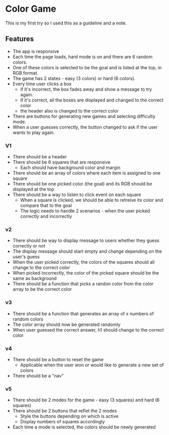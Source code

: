 # Color Game

This is my first try so I used this as a guideline and a note.

## Features
* The app is responsive
* Each time the page loads, hard mode is on and there are 6 random colors.
* One of these colors is selected to be the goal and is listed at the top, in RGB format.
* The game has 2 states - easy (3 colors) or hard (6 colors).
* Every time user clicks a box
    * if it's incorrect, the box fades away and show a message to try again.
    * if it's correct, all the boxes are displayed and changed to the correct color
    * the header also is changed to the correct color
* There are buttons for generating new games and selecting difficulty mode.
* When a user guesses correctly, the button changed to ask if the user wants to play again.

### V1 
* There should be a header
* There should be 6 squares that are responsive
    * Each should have background color and margin
* There should be an array of colors where each item is assigned to one square
* There should be one picked color (the goal) and its RGB should be displayed at the top
* There should be a way to listen to click event on each square
    * When a square is clicked, we should be able to retreive its color and compare that to the goal
    * The logic needs to handle 2 scenarios - when the user picked correctly and incorrectly

### v2 
* There should be way to display message to users whether they guess correctly or not
* The display message should start empty and change depending on the user's guess
* When the user picked correctly, the colors of the squares should all change to the correct color
* When picked incorrectly, the color of the picked square should be the same as background
* There should be a function that picks a randon color from the color array to be the correct color


### v3
* There should be a function that generates an array of x numbers of random colors 
* The color array should now be generated randomly
* When user guessed the correct answer, h1 should change to the correct color


### v4
* There should be a button to reset the game
    * Applicable when the user won or would like to generate a new set of colors
* There should be a "nav"

### v5
* There should be 2 modes for the game - easy (3 squares) and hard (6 squares)
* There should be 2 buttons that reflet the 2 modes
    * Style the buttons depending on which is active
    * Display numbers of squares accordingly
* Each time a mode is selected, the colors should be newly generated
